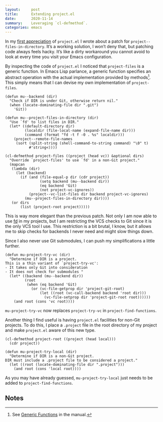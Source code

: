 ```yaml
---
layout:     post
title:      Extending project.el
date:       2020-11-14
summary:    Leveraging `cl-defmethod`.
categories: emacs
---
```


In my [first appreciation](https://www.manueluberti.eu/emacs/2020/09/18/project/) of `project.el` I wrote about a patch for
`project--files-in-directory`. It’s a working solution, I won’t deny that, but
patching code always feels hacky. It’s like a dirty workaround you cannot avoid
to look at every time you visit your Emacs configuration.

By inspecting the code of `project.el` I noticed that `project-files` is a generic
function. In Emacs Lisp parlance, a generic function specifies an abstract
operation with the actual implementation provided by methods[^1]. This simply means
that I can devise my own implementation of `project-files`.

``` emacs-lisp
(defun mu--backend (dir)
  "Check if DIR is under Git, otherwise return nil."
  (when (locate-dominating-file dir ".git")
    'Git))

(defun mu--project-files-in-directory (dir)
  "Use `fd' to list files in DIR."
  (let* ((default-directory dir)
         (localdir (file-local-name (expand-file-name dir)))
         (command (format "fd -t f -0 . %s" localdir)))
    (project--remote-file-names
     (sort (split-string (shell-command-to-string command) "\0" t)
           #'string<))))

(cl-defmethod project-files ((project (head vc)) &optional dirs)
  "Override `project-files' to use `fd' in a non-Git project."
  (mapcan
   (lambda (dir)
     (let (backend)
       (if (and (file-equal-p dir (cdr project))
                (setq backend (mu--backend dir))
                (eq backend 'Git)
                (not project-vc-ignores))
           (project--vc-list-files dir backend project-vc-ignores)
         (mu--project-files-in-directory dir))))
   (or dirs
       (list (project-root project)))))
```

This is way more elegant than the previous patch. Not only I am now able to use
[fd](https://github.com/sharkdp/fd) in my projects, but I am restricting the VCS checks to Git since it is the
only VCS tool I use. This restriction is a bit brutal, I know, but it allows me
to skip checks for backends I never need and might slow things down.

Since I also never use Git submodules, I can push my simplifications a little
further.

``` emacs-lisp
(defun mu-project-try-vc (dir)
  "Determine if DIR is a project.
This is a thin variant of `project-try-vc':
- It takes only Git into consideration
- It does not check for submodules "
  (let* ((backend (mu--backend dir))
         (root
          (when (eq backend 'Git)
            (or (vc-file-getprop dir 'project-git-root)
                (let ((root (vc-call-backend backend 'root dir)))
                  (vc-file-setprop dir 'project-git-root root))))))
    (and root (cons 'vc root))))
```

`mu-project-try-vc` now replaces `project-try-vc` in `project-find-functions`.

Another thing I find useful is having `project.el` facilities for non-Git
projects. To do this, I place a `.project` file in the root directory of my
project and make `project.el` aware of this new type.

``` emacs-lisp
(cl-defmethod project-root ((project (head local)))
  (cdr project))

(defun mu-project-try-local (dir)
  "Determine if DIR is a non-Git project.
DIR must include a .project file to be considered a project."
  (let ((root (locate-dominating-file dir ".project")))
    (and root (cons 'local root))))
```

As you may have already guessed, `mu-project-try-local` just needs to be added
to `project-find-functions`.

## Notes

[^1]: See [Generic Functions](https://www.gnu.org/software/emacs/manual/html_node/elisp/Generic-Functions.html) in the manual.

